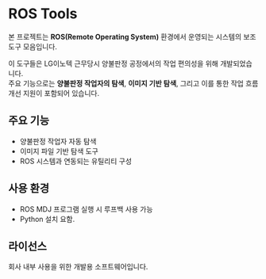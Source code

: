 # ROS Tools

본 프로젝트는 **ROS(Remote Operating System)** 환경에서 운영되는 시스템의 보조 도구 모음입니다.

이 도구들은 LG이노텍 근무당시 양불판정 공정에서의 작업 편의성을 위해 개발되었습니다.  
주요 기능으로는 **양불판정 작업자의 탐색**, **이미지 기반 탐색**, 그리고 이를 통한 작업 흐름 개선 지원이 포함되어 있습니다.

## 주요 기능
- 양불판정 작업자 자동 탐색
- 이미지 파일 기반 탐색 도구
- ROS 시스템과 연동되는 유틸리티 구성

## 사용 환경
- ROS MDJ 프로그램 실행 시 루프백 사용 가능
- Python 설치 요함.

## 라이선스
회사 내부 사용을 위한 개발용 소프트웨어입니다.
